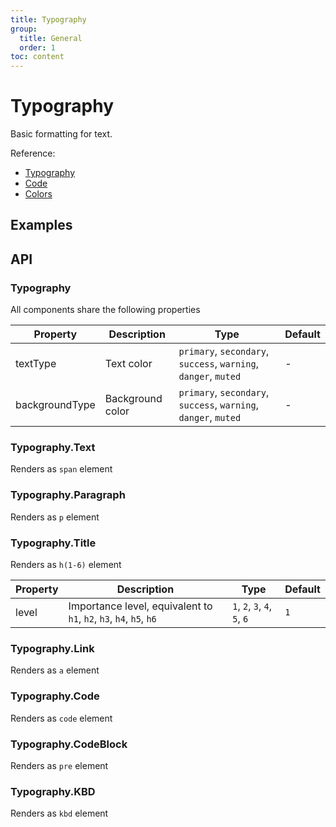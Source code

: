 ```yaml
---
title: Typography
group:
  title: General
  order: 1
toc: content
---
```


# Typography

Basic formatting for text.

Reference:

- [Typography](https://www.getpapercss.com/docs/content/typography/)
- [Code](https://www.getpapercss.com/docs/content/code/)
- [Colors](https://www.getpapercss.com/docs/utilities/colors/)

## Examples

<code src="./demos/TypographyBase.tsx" title="Basic" description="Display document samples"></code>
<code src="./demos/TypographyType.tsx" title="Colors and Background" description="Different colors and background colors"></code>

## API

### Typography

All components share the following properties

| Property       | Description      | Type                                                            | Default |
| -------------- | ---------------- | --------------------------------------------------------------- | ------- |
| textType       | Text color       | `primary`, `secondary`, `success`, `warning`, `danger`, `muted` | -       |
| backgroundType | Background color | `primary`, `secondary`, `success`, `warning`, `danger`, `muted` | -       |

### Typography.Text

Renders as `span` element

### Typography.Paragraph

Renders as `p` element

### Typography.Title

Renders as `h(1-6)` element

| Property | Description                                                        | Type                         | Default |
| -------- | ------------------------------------------------------------------ | ---------------------------- | ------- |
| level    | Importance level, equivalent to `h1`, `h2`, `h3`, `h4`, `h5`, `h6` | `1`, `2`, `3`, `4`, `5`, `6` | `1`     |

### Typography.Link

Renders as `a` element

### Typography.Code

Renders as `code` element

### Typography.CodeBlock

Renders as `pre` element

### Typography.KBD

Renders as `kbd` element
